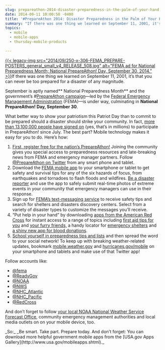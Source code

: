 ```yaml
---
slug: prepareathon-2014-disaster-preparedness-in-the-palm-of-your-hand
date: 2014-09-11 10:00:58 -0400
title: '#PrepareAthon 2014: Disaster Preparedness in the Palm of Your Hand'
summary: "If there was one thing we learned on September 11, 2001, it's that you can never be too prepared for a disaster of any magnitude. September is aptly named National Preparedness Month and the government's #PrepareAthon campaign&mdash;led by the Federal Emergency Management Administration (FEMA)&mdash;is under way, culminating in National PrepareAthon! Day, September 30."
topics:
  - mobile
  - mobile-apps
  - thursday-mobile-products
 
---
```


[{{< legacy-img src="2014/09/250-x-306-FEMA\_PREPARE-POSTERS\_general\_small\_v4\_RELEASE\_508.jpg" alt="FEMA ad for National Preparedness Month; National PrepareAthon! Day, September 30, 2014." >}}](https://s3.amazonaws.com/digitalgov/_legacy-img/2014/09/600-x-735-FEMA_PREPARE-POSTERS_general_small_v4_RELEASE_508.jpg)If there was one thing we learned on September 11, 2001, it&#8217;s that you can never be too prepared for a disaster of any magnitude.

September is aptly named** National Preparedness Month** and the government&#8217;s #[PrepareAthon campaign](http://www.community.fema.gov/connect.ti/AmericasPrepareathon)—led by the [Federal Emergency Management Administration](http://www.fema.gov) (FEMA)—is under way, culminating in **National PrepareAthon! Day, September 30**.

What better way to show your patriotism this Patriot Day than to commit to be prepared should a disaster should strike your community. In fact, [more than 13,100,000 people have signed on](http://www.community.fema.gov/connect.ti/AmericasPrepareathon) (yes, that&#8217;s in millions) to participate in PrepareAthon! since July. The best part? Mobile technology makes it easy for you to do. Here&#8217;s how:

  1. [First, register free for the nation&#8217;s PrepareAthon!](http://www.community.fema.gov/connect.ti/AmericasPrepareathon/register) Joining the community gives you special access to preparedness resources and late-breaking news from FEMA and emergency manager partners. Follow [@PrepareAthon on Twitter](https://twitter.com/PrepareAthon) from any smart phone and tablet.
  2. Download the [FEMA mobile app](http://www.fema.gov/mobile-app) to your smartphone or tablet to get safety and survival tips for any of the six hazards of focus, from earthquakes and tornadoes to flash floods and wildfires. [Be a disaster reporter](http://www.fema.gov/disaster-reporter) and use the app to safely submit real-time photos of extreme events in your community that emergency managers can use in their response.
  3. Sign up for [FEMA&#8217;s text-messaging service](http://www.fema.gov/text-messages#) to receive safety tips and search for shelters and disasters discovery centers. Select from a variety of disaster types to customize the messages you&#8217;ll receive.
  4. &#8220;Put help in your hand&#8221; by downloading [apps from the American Red Cross](http://www.redcross.org/prepare/mobile-apps) for instant access to a range of topics including [first aid tips for you](http://www.redcross.org/mobile-apps/first-aid-app) and [your furry friends,](http://www.redcross.org/mobile-apps/pet-first-aid-app) a handy locator for [emergency shelters](http://www.redcross.org/mobile-apps/shelter-finder-app) and [a shiny new app for blood donations](http://www.redcross.org/mobile-apps/blood-app).
  5. [School yourself in preparedness tips and lists](http://www.ready.gov/prepare) and then spread the word to your social network! To keep up with breaking weather-related updates, bookmark [mobile.weather.gov](http://mobile.weather.gov) and [hurricanes.gov/mobile](http://www.hurricanes.gov/mobile) on your smartphone and tablets and make use of that Twitter app!

<p>
  Follow accounts like:
</p>

  * [@fema](https://twitter.com/fema)
  * [@ReadyGov](https://twitter.com/readygov)
  * [@NOAA](https://twitter.com/noaa)
  * [@NWS](https://twitter.com/nws)
  * [@NHC_Atlantic](https://twitter.com/NHC_Atlantic)
  * [@NHC_Pacific](https://twitter.com/NHC_pacific)
  * [@RedCross](https://twitter.com/RedCross)

<p>
  And don&#8217;t forget to follow <a href="https://twitter.com/NWS/lists/noaa-nws-offices/members">your local NOAA National Weather Service Forecast Office</a>, community emergency management authorities and local media outlets on on your mobile device, too.
</p>_So:_ _Be smart. Take part. Prepare today. And don&#8217;t forget: You can download more helpful government mobile apps from the [USA.gov Apps Gallery](http://www.usa.gov/mobileapps.shtml)._